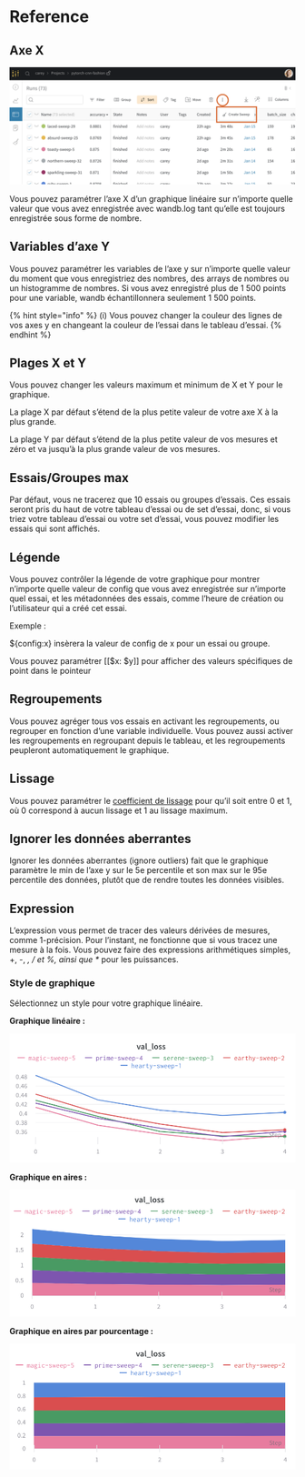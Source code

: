 # Reference

##  Axe X

![S&#xE9;lection de l&#x2019;axe X](../../../../.gitbook/assets/image%20%2815%29.png)

 Vous pouvez paramétrer l’axe X d’un graphique linéaire sur n’importe quelle valeur que vous avez enregistrée avec wandb.log tant qu’elle est toujours enregistrée sous forme de nombre.

## Variables d’axe Y

 Vous pouvez paramétrer les variables de l’axe y sur n’importe quelle valeur du moment que vous enregistriez des nombres, des arrays de nombres ou un histogramme de nombres. Si vous avez enregistré plus de 1 500 points pour une variable, wandb échantillonnera seulement 1 500 points.

{% hint style="info" %}
\(i\) Vous pouvez changer la couleur des lignes de vos axes y en changeant la couleur de l’essai dans le tableau d’essai.
{% endhint %}

## Plages X et Y

Vous pouvez changer les valeurs maximum et minimum de X et Y pour le graphique.

La plage X par défaut s’étend de la plus petite valeur de votre axe X à la plus grande.

La plage Y par défaut s’étend de la plus petite valeur de vos mesures et zéro et va jusqu’à la plus grande valeur de vos mesures.

##  Essais/Groupes max

Par défaut, vous ne tracerez que 10 essais ou groupes d’essais. Ces essais seront pris du haut de votre tableau d’essai ou de set d’essai, donc, si vous triez votre tableau d’essai ou votre set d’essai, vous pouvez modifier les essais qui sont affichés.

## Légende

 Vous pouvez contrôler la légende de votre graphique pour montrer n’importe quelle valeur de config que vous avez enregistrée sur n’importe quel essai, et les métadonnées des essais, comme l’heure de création ou l’utilisateur qui a créé cet essai.

 Exemple :

${config:x} insèrera la valeur de config de x pour un essai ou groupe.

Vous pouvez paramétrer \[\[$x: $y\]\] pour afficher des valeurs spécifiques de point dans le pointeur

## Regroupements

Vous pouvez agréger tous vos essais en activant les regroupements, ou regrouper en fonction d’une variable individuelle. Vous pouvez aussi activer les regroupements en regroupant depuis le tableau, et les regroupements peupleront automatiquement le graphique.

## Lissage

 Vous pouvez paramétrer le [coefficient de lissage](https://docs.wandb.ai/library/technical-faq#what-formula-do-you-use-for-your-smoothing-algorithm) pour qu’il soit entre 0 et 1, où 0 correspond à aucun lissage et 1 au lissage maximum.

## Ignorer les données aberrantes

Ignorer les données aberrantes \(ignore outliers\) fait que le graphique paramètre le min de l’axe y sur le 5e percentile et son max sur le 95e percentile des données, plutôt que de rendre toutes les données visibles.

##  Expression

L’expression vous permet de tracer des valeurs dérivées de mesures, comme 1-précision. Pour l’instant, ne fonctionne que si vous tracez une mesure à la fois. Vous pouvez faire des expressions arithmétiques simples, +, -, _, / et %, ainsi que \*_ pour les puissances.

### Style de graphique

Sélectionnez un style pour votre graphique linéaire.

**Graphique linéaire :**

![](../../../../.gitbook/assets/image%20%285%29%20%282%29%20%283%29%20%283%29%20%283%29%20%282%29.png)

**Graphique en aires :**

![](../../../../.gitbook/assets/image%20%2835%29%20%281%29%20%282%29%20%283%29%20%283%29%20%283%29%20%283%29%20%281%29.png)

**Graphique en aires par pourcentage :**

![](../../../../.gitbook/assets/image%20%2869%29%20%284%29%20%286%29%20%282%29.png)

